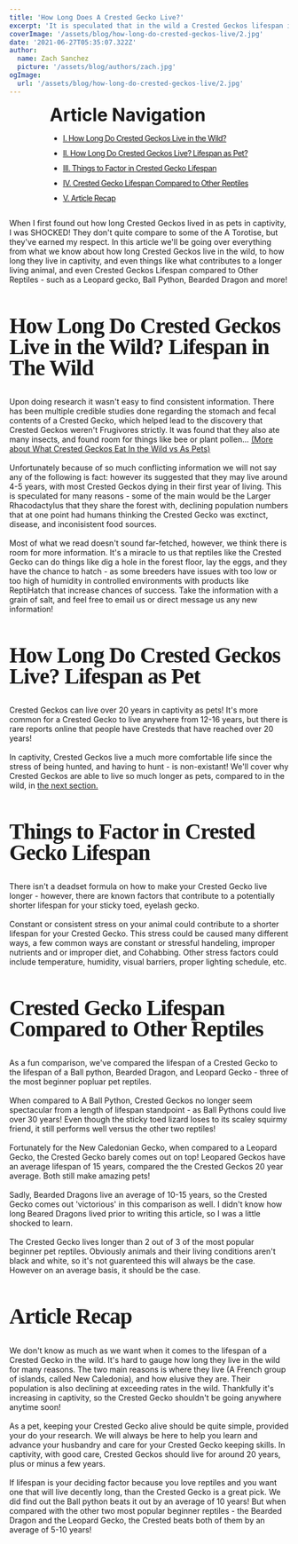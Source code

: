 ```yaml
---
title: 'How Long Does A Crested Gecko Live?'
excerpt: 'It is speculated that in the wild a Crested Geckos lifespan is much shorter than in captivity. Lets discuss why Crested Geckos can live 20+ years as pets!'
coverImage: '/assets/blog/how-long-do-crested-geckos-live/2.jpg'
date: '2021-06-27T05:35:07.322Z'
author:
  name: Zach Sanchez
  picture: '/assets/blog/authors/zach.jpg'
ogImage:
  url: '/assets/blog/how-long-do-crested-geckos-live/2.jpg'
---
```


<div style="text-align:center;width:100%">
  <div style="margin: 0 auto; display: inline-block;text-align:justify;">
  <span style="font-weight:bold;font-size:32px;">Article Navigation</span>
    <ul style="text-decoration: underline;letter-spacing: -.6px;" >
      <li style="margin-bottom:10px;"><a href="#how-long-do-crested-geckos-live-in-the-wild-lifespan">
      <span>I. How Long Do Crested Geckos Live in the Wild?</span>
      </a></li>
      <li style="margin-bottom:10px;"><a href="#how-long-does-a-pet-crested-gecko-live-lifespan">
      <span>II. How Long Do Crested Geckos Live? Lifespan as Pet?</span>
      </a></li>
      <li style="margin-bottom:10px;"><a href="#how-can-i-make-my-crested-gecko-live-longer">
      <span>III. Things to Factor in Crested Gecko Lifespan</span>
      </a></li>
      <li style="margin-bottom:10px;"><a href="#a-crested-geckos-lifespan-compared-to-other-reptiles">
      <span>IV. Crested Gecko Lifespan Compared to Other Reptiles</span>
      </a></li>
      <li style="margin-bottom:4px;"><a href="#how-long-does-a-crested-gecko-live-recap">
      <span>V. Article Recap</span>
      </a></li>
    </ul>
    <ul>
    </ul>
  </div>
</div>

When I first found out how long Crested Geckos lived in as pets in captivity, I was SHOCKED! They don't quite compare to some of the A Torotise, but they've earned my respect. In this article we'll be going over everything from what we know about how long Crested Geckos live in the wild, to how long they live in captivity, and even things like what contributes to a longer living animal, and even Crested Geckos Lifespan compared to Other Reptiles - such as a Leopard gecko, Ball Python, Bearded Dragon and more!
<span id="how-long-do-crested-geckos-live-in-the-wild-lifespan"></span>

<h2 style="font-family:ui-serif;font-size:40px;letter-spacing: -1px;line-height:95%;">How Long Do Crested Geckos Live in the Wild? Lifespan in The Wild</h2>

Upon doing research it wasn't easy to find consistent information. There has been multiple credible studies done regarding the stomach and fecal 
contents of a Crested Gecko, which helped lead to the discovery that Crested Geckos weren't Frugivores strictly. It was found that they also ate many insects, and found room for things like bee or plant pollen... <a href="/blog/what-do-geckos-eat" className="font-bold underline">(More about What Crested Geckos Eat In the Wild vs As Pets)</a> 
<br/>
<br/>
Unfortunately because of so much conflicting information we will not say any of the following is fact: 
however its suggested that they may live around 4-5 years, with most Crested Geckos dying in their first 
year of living. This is speculated for many reasons - some of the main would be the Larger Rhacodactylus that they share the forest with, declining population numbers that at one point had humans thinking the Crested Gecko was exctinct, disease, and inconisistent food sources.
<br/>
<br/>
Most of what we read doesn't sound far-fetched, however, we think there is room for more information. It's a 
miracle to us that reptiles like the Crested Gecko can do things like dig a hole in the forest floor, lay the eggs, and they have the chance to hatch - as some breeders have issues with too low or too high of humidity in controlled environments with products like ReptiHatch that increase chances of success. Take the information with a grain of salt, and feel free to email us or direct message us any new information!
<span id="how-long-does-a-pet-crested-gecko-live-lifespan"></span>

<h2 style="font-family:ui-serif;font-size:40px;letter-spacing: -1px;line-height:95%;">How Long Do Crested Geckos Live? Lifespan as Pet</h2>

Crested Geckos can live over 20 years in captivity as pets! It's more common for a Crested Gecko to live anywhere from 12-16 years, but there is rare reports online that people have Cresteds that have reached over 20 years!
<br/>
<br/>
In captivity, Crested Geckos live a much more comfortable life since the stress of being hunted,
and having to hunt - is non-existant!
We'll cover why Crested Geckos are able to live so much longer as pets, compared to in the wild, in <a href="#how-can-i-make-my-crested-gecko-live-longer" className="underline font-bold">the next section.</a>
<span id="how-can-i-make-my-crested-gecko-live-longer"></span>

<h2 style="font-family:ui-serif;font-size:40px;letter-spacing: -1px;line-height:95%;">Things to Factor in Crested Gecko Lifespan</h2>

There isn't a deadset formula on how to make your Crested Gecko live longer - however, there are known factors that contribute to a potentially shorter lifespan for your sticky toed, eyelash gecko. 
<br/>
<br/>
Constant or consistent stress on your animal could contribute to a shorter lifespan for your Crested Gecko. This stress could be caused many different ways, a few common ways are constant or stressful handeling, improper nutrients and or improper diet, and Cohabbing. Other stress factors could include temperature, humidity, visual barriers, proper lighting schedule, etc.
<span id="a-crested-geckos-lifespan-compared-to-other-reptiles"></span>

<h2 style="font-family:ui-serif;font-size:40px;letter-spacing: -1px;line-height:95%;">Crested Gecko Lifespan Compared to Other Reptiles</h2>

As a fun comparison, we've compared the lifespan of a Crested Gecko to the lifespan of a Ball python, Bearded Dragon, and Leopard Gecko - three of the most beginner popluar pet reptiles. 
<br/>
<br/>
When compared to A Ball Python, Crested Geckos no longer seem spectacular from a length of lifespan standpoint - as Ball Pythons could live 
over 30 years! Even though the sticky toed lizard loses to its scaley squirmy friend, it still performs well versus the other two reptiles!
<br/>
<br/>
Fortunately for the New Caledonian Gecko, when compared to a Leopard Gecko, the Crested Gecko barely comes out on top! Leopared Geckos have an average lifespan of 15 years, compared the the Crested Geckos 20 year average. Both still make amazing pets!
<br/>
<br/>
Sadly, Bearded Dragons live an average of 10-15 years, so the Crested Gecko comes out 'victorious' in this comparison as well. I didn't know how long Beared Dragons lived prior to writing this article, so I was a little shocked to learn.
<br/>
<br/>
The Crested Gecko lives longer than 2 out of 3 of the most popular beginner pet reptiles. Obviously animals and their living conditions aren't black and white, so it's not guarenteed this will always be the case. However on an average basis, it should be the case.     
<span id="how-long-does-a-crested-gecko-live-recap"></span>

<h2 style="font-family:ui-serif;font-size:40px;letter-spacing: -1px;line-height:95%;">Article Recap</h2>

We don't know as much as we want when it comes to the lifespan of a Crested Gecko in the wild. It's hard to gauge how long they live in the wild for many reasons. The two main reasons is where they live (A French group of islands, called New Caledonia), and how elusive they are. Their population is also declining at exceeding rates in the wild. Thankfully it's increasing in captivity, so the Crested Gecko shouldn't be going anywhere anytime soon!
<br/>
<br/>
As a pet, keeping your Crested Gecko alive should be quite simple, provided your do your research. We will always be here to help you learn and advance your husbandry and care for your Crested Gecko keeping skills. In captivity, with good care, Crested Geckos should live for around 20 years, plus or minus a few years.
<br/>
<br/>
If lifespan is your deciding factor because you love reptiles and you want one that will live decently long, than the Crested Gecko is a great pick. We did find out the Ball python beats it out by an average of 10 years! But when compared with the other two most popular beginner reptiles - the Bearded Dragon and the Leopard Gecko, the Crested beats both of them by an average of 5-10 years!
